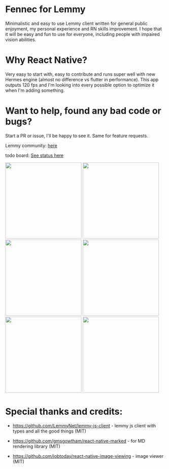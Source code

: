 # Fennec for Lemmy

Minimalistic and easy to use Lemmy client written for general public enjoyment, my personal experience and RN skills improvement.
I hope that it will be easy and fun to use for everyone, including people with impaired vision abilities.

# Why React Native? 

Very easy to start with, easy to contribute and runs super well with new Hermes engine (almost no difference vs flutter in performance). This app outputs 120 fps and I'm looking into every possible option to optimize it when I'm adding something.

# Want to help, found any bad code or bugs? 

Start a PR or issue, I'll be happy to see it. Same for feature requests.

Lemmy community: [here](https://lemmy.world/c/fennec)

todo board: [See status here](https://github.com/users/nick-delirium/projects/2)


<img width="240" src="https://github.com/nick-delirium/lemmy-fennec/assets/23126999/d721a272-2841-4db4-aa08-c5d864bfa24f">
<img width="240" src="https://github.com/nick-delirium/lemmy-fennec/assets/23126999/aa2fa9b0-4f9b-4b44-989e-97fdc6f0a070">
<img width="240" src="https://github.com/nick-delirium/lemmy-fennec/assets/23126999/603eafe6-3594-4766-b6cf-68bf4b0006f4">
<img width="240" src="https://github.com/nick-delirium/lemmy-fennec/assets/23126999/1411b2b5-d919-45f6-86e6-2534d817f6cf">
<img width="240" src="https://github.com/nick-delirium/lemmy-fennec/assets/23126999/f1aa5c4d-d782-4510-a936-98b800be0c9d">
<img width="240" src="https://github.com/nick-delirium/lemmy-fennec/assets/23126999/49ebfcd7-5135-43ad-9134-4d1c5346cbce">

# Special thanks and credits:
- https://github.com/LemmyNet/lemmy-js-client - lemmy js client with types and all the good things (MIT)

- https://github.com/gmsgowtham/react-native-marked - for MD rendering library (MIT)

- https://github.com/jobtoday/react-native-image-viewing - image viewer (MIT)
